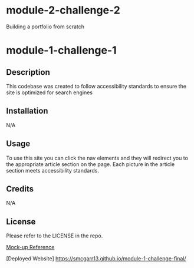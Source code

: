 # module-2-challenge-2
Building a portfolio from scratch


# module-1-challenge-1

## Description

This codebase was created to follow accessibility standards
to ensure the site is optimized for search engines

## Installation

N/A

## Usage

To use this site you can click the nav elements and they will redirect you to the appropriate article section on the page.  Each picture in the article section meets accessibility standards.


## Credits

N/A

## License

Please refer to the LICENSE in the repo.


[Mock-up Reference](https://github.com/smcgarr13/module-1-challenge/commit/031a3b71ba034fd162c96f751e1570a6087bff8c#diff-135eabebdbeeb9d38c70fcbc534967be3b5eaf1ba415998beec81ae9603980a4 "screenshot of site")

[Deployed Website] https://smcgarr13.github.io/module-1-challenge-final/
